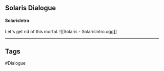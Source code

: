 ## Solaris Dialogue
#### SolarisIntro
Let's get rid of this mortal.
![[Solaris - SolarisIntro.ogg]]

---
## Tags
#Dialogue
